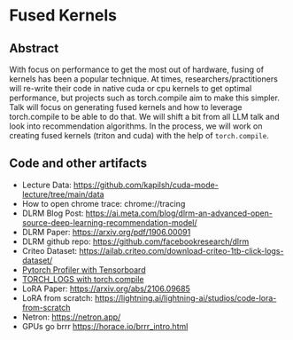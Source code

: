 # Fused Kernels

## Abstract

With focus on performance to get the most out of hardware, fusing of kernels has been a popular technique. At times, researchers/practitioners will re-write their code in native cuda or cpu kernels to get optimal performance, but projects such as torch.compile aim to make this simpler. Talk will focus on generating fused kernels and how to leverage torch.compile to be able to do that. We will shift a bit from all LLM talk and look into recommendation algorithms. In the process, we will work on creating fused kernels (triton and cuda) with the help of `torch.compile`.

## Code and other artifacts

- Lecture Data: https://github.com/kapilsh/cuda-mode-lecture/tree/main/data
- How to open chrome trace: chrome://tracing
- DLRM Blog Post: https://ai.meta.com/blog/dlrm-an-advanced-open-source-deep-learning-recommendation-model/
- DLRM Paper: https://arxiv.org/pdf/1906.00091
- DLRM github repo: https://github.com/facebookresearch/dlrm
- Criteo Dataset: https://ailab.criteo.com/download-criteo-1tb-click-logs-dataset/
- [Pytorch Profiler with Tensorboard](https://pytorch.org/tutorials/intermediate/tensorboard_profiler_tutorial.html?source=post_page-----2cb7e0fef30e--------------------------------)
- [TORCH_LOGS with torch.compile](https://pytorch.org/tutorials/recipes/torch_logs.html#beta-using-torch-logs-python-api-with-torch-compile)
- LoRA Paper: https://arxiv.org/abs/2106.09685
- LoRA from scratch: https://lightning.ai/lightning-ai/studios/code-lora-from-scratch
- Netron: https://netron.app/
- GPUs go brrr https://horace.io/brrr_intro.html
